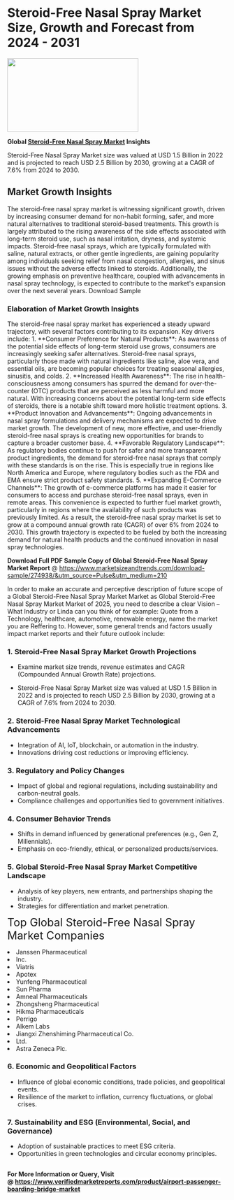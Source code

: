 <H1>Steroid-Free Nasal Spray Market Size, Growth and Forecast from 2024 - 2031</H1><img class="aligncenter size-medium wp-image-584254" src="https://thirdeyenews.in/wp-content/uploads/2024/09/Global-Market-Research-300x168.jpeg" alt="" width="300" height="168" /><p><strong>Global&nbsp;<a href="https://www.marketsizeandtrends.com/download-sample/274938/&amp;utm_source=Pulse&amp;utm_medium=210">Steroid-Free Nasal Spray Market</a> Insights</strong></p><p>Steroid-Free Nasal Spray Market size was valued at USD 1.5 Billion in 2022 and is projected to reach USD 2.5 Billion by 2030, growing at a CAGR of 7.6% from 2024 to 2030.</p><p><h2>Market Growth Insights</h2> The steroid-free nasal spray market is witnessing significant growth, driven by increasing consumer demand for non-habit forming, safer, and more natural alternatives to traditional steroid-based treatments. This growth is largely attributed to the rising awareness of the side effects associated with long-term steroid use, such as nasal irritation, dryness, and systemic impacts. Steroid-free nasal sprays, which are typically formulated with saline, natural extracts, or other gentle ingredients, are gaining popularity among individuals seeking relief from nasal congestion, allergies, and sinus issues without the adverse effects linked to steroids. Additionally, the growing emphasis on preventive healthcare, coupled with advancements in nasal spray technology, is expected to contribute to the market's expansion over the next several years. Download Sample <h3>Elaboration of Market Growth Insights</h3> The steroid-free nasal spray market has experienced a steady upward trajectory, with several factors contributing to its expansion. Key drivers include: 1. **Consumer Preference for Natural Products**: As awareness of the potential side effects of long-term steroid use grows, consumers are increasingly seeking safer alternatives. Steroid-free nasal sprays, particularly those made with natural ingredients like saline, aloe vera, and essential oils, are becoming popular choices for treating seasonal allergies, sinusitis, and colds. 2. **Increased Health Awareness**: The rise in health-consciousness among consumers has spurred the demand for over-the-counter (OTC) products that are perceived as less harmful and more natural. With increasing concerns about the potential long-term side effects of steroids, there is a notable shift toward more holistic treatment options. 3. **Product Innovation and Advancements**: Ongoing advancements in nasal spray formulations and delivery mechanisms are expected to drive market growth. The development of new, more effective, and user-friendly steroid-free nasal sprays is creating new opportunities for brands to capture a broader customer base. 4. **Favorable Regulatory Landscape**: As regulatory bodies continue to push for safer and more transparent product ingredients, the demand for steroid-free nasal sprays that comply with these standards is on the rise. This is especially true in regions like North America and Europe, where regulatory bodies such as the FDA and EMA ensure strict product safety standards. 5. **Expanding E-Commerce Channels**: The growth of e-commerce platforms has made it easier for consumers to access and purchase steroid-free nasal sprays, even in remote areas. This convenience is expected to further fuel market growth, particularly in regions where the availability of such products was previously limited. As a result, the steroid-free nasal spray market is set to grow at a compound annual growth rate (CAGR) of over 6% from 2024 to 2030. This growth trajectory is expected to be fueled by both the increasing demand for natural health products and the continued innovation in nasal spray technologies. </p><p><span class=""><strong>Download Full PDF Sample Copy of Global Steroid-Free Nasal Spray Market Report</strong> @ <a href="https://www.marketsizeandtrends.com/download-sample/274938/&amp;utm_source=Pulse&amp;utm_medium=210" target="_blank">https://www.marketsizeandtrends.com/download-sample/274938/&amp;utm_source=Pulse&amp;utm_medium=210</a></span></p><p>In order to make an accurate and perceptive description of future scope of a Global&nbsp;Steroid-Free Nasal Spray Market Market as Global&nbsp;Steroid-Free Nasal Spray Market Market of 2025, you need to describe a clear Vision &ndash; What Industry or Linda can you think of for example: Quote from a Technology, healthcare, automotive, renewable energy, name the market you are Reffering to. However, some general trends and factors usually impact market reports and their future outlook include:</p><h3>1.&nbsp;<strong>Steroid-Free Nasal Spray Market Growth Projections</strong></h3><ul><li>Examine market size trends, revenue estimates and CAGR (Compounded Annual Growth Rate) projections.</li><li><p>Steroid-Free Nasal Spray Market size was valued at USD 1.5 Billion in 2022 and is projected to reach USD 2.5 Billion by 2030, growing at a CAGR of 7.6% from 2024 to 2030.</p></li></ul><h3>2.&nbsp;<strong>Steroid-Free Nasal Spray Market Technological Advancements</strong></h3><ul><li>Integration of AI, IoT, blockchain, or automation in the industry.</li><li>Innovations driving cost reductions or improving efficiency.</li></ul><h3>3.&nbsp;<strong>Regulatory and Policy Changes</strong></h3><ul><li>Impact of global and regional regulations, including sustainability and carbon-neutral goals.</li><li>Compliance challenges and opportunities tied to government initiatives.</li></ul><h3>4.&nbsp;<strong>Consumer Behavior Trends</strong></h3><ul><li>Shifts in demand influenced by generational preferences (e.g., Gen Z, Millennials).</li><li>Emphasis on eco-friendly, ethical, or personalized products/services.</li></ul><h3>5.&nbsp;<strong>Global Steroid-Free Nasal Spray Market Competitive Landscape</strong></h3><ul><li>Analysis of key players, new entrants, and partnerships shaping the industry.</li><li>Strategies for differentiation and market penetration.</li></ul><p data-pm-slice="1 1 []"><span style="color: inherit; font-family: inherit; font-size: 25px;">Top Global Steroid-Free Nasal Spray Market Companies</span></p><div class="" data-test-id=""><p><li>Janssen Pharmaceutical</li><li> Inc.</li><li> Viatris</li><li> Apotex</li><li> Yunfeng Pharmaceutical</li><li> Sun Pharma</li><li> Amneal Pharmaceuticals</li><li> Zhongsheng Pharmaceutical</li><li> Hikma Pharmaceuticals</li><li> Perrigo</li><li> Alkem Labs</li><li> Jiangxi Zhenshiming Pharmaceutical Co.</li><li> Ltd.</li><li> Astra Zeneca Plc.</li></p></div><h3>6.&nbsp;<strong>Economic and Geopolitical Factors</strong></h3><ul><li>Influence of global economic conditions, trade policies, and geopolitical events.</li><li>Resilience of the market to inflation, currency fluctuations, or global crises.</li></ul><h3>7.&nbsp;<strong>Sustainability and ESG (Environmental, Social, and Governance)</strong></h3><ul><li>Adoption of sustainable practices to meet ESG criteria.</li><li>Opportunities in green technologies and circular economy principles.</li></ul><h2><strong style="font-size: 14px;">For More Information or Query, Visit @&nbsp;</strong><a style="background-color: #ffffff; font-size: 14px;" href="https://www.marketsizeandtrends.com/report/steroid-free-nasal-spray-market/" target="_blank">https://www.verifiedmarketreports.com/product/airport-passenger-boarding-bridge-market</a></h2>
